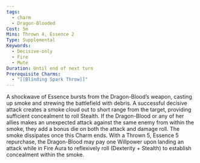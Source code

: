 ```yaml
---
tags:
  - charm
  - Dragon-Blooded
Cost: 5m
Mins: Thrown 4, Essence 2
Type: Supplemental
Keywords:
  - Decisive-only
  - Fire
  - Mute
Duration: Until end of next turn
Prerequisite Charms:
  - "[[Blinding Spark Throw]]"
---
```

A shockwave of Essence bursts from the Dragon-Blood’s weapon, casting up smoke and strewing the battlefield with debris. A successful decisive attack creates a smoke cloud out to short range from the target, providing sufficient concealment to roll Stealth. If the Dragon-Blood or any of her allies makes an unexpected attack against the same enemy from within the smoke, they add a bonus die on both the attack and damage roll. The smoke dissipates once this Charm ends. With a Thrown 5, Essence 5 repurchase, the Dragon-Blood may pay one Willpower upon landing an attack while in Fire Aura to reflexively roll (Dexterity + Stealth) to establish concealment within the smoke.